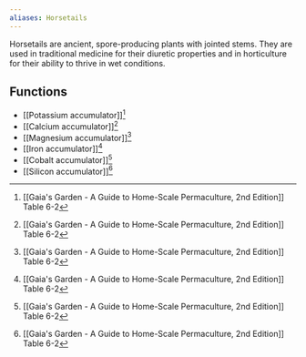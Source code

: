 ```yaml
---
aliases: Horsetails
---
```

Horsetails are ancient, spore-producing plants with jointed stems. They are used in traditional medicine for their diuretic properties and in horticulture for their ability to thrive in wet conditions.

## Functions
- [[Potassium accumulator]][^1]
- [[Calcium accumulator]][^1]
- [[Magnesium accumulator]][^1]
- [[Iron accumulator]][^1]
- [[Cobalt accumulator]][^1]
- [[Silicon accumulator]][^1]

[^1]: [[Gaia's Garden - A Guide to Home-Scale Permaculture, 2nd Edition]] Table 6-2
